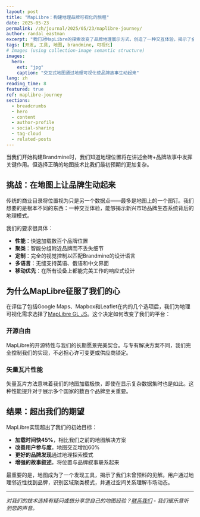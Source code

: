 ```yaml
---
layout: post
title: "MapLibre：构建地理品牌可视化的旅程"
date: 2025-05-23
permalink: /zh/journal/2025/05/23/maplibre-journey/
author: randal_eastman
excerpt: "我们对MapLibre的探索改变了品牌地理展示方式，创造了一种交互体验，揭示了金砖+市场中的模式和连接。"
tags: [开发, 工具, 地图, brandmine, 可视化]
# Images (using collection-image semantic structure)
images:
  hero:
    ext: "jpg"
    caption: "交互式地图通过地理可视化使品牌故事生动起来"
lang: zh
reading_time: 8
featured: true
ref: maplibre-journey
sections:
  - breadcrumbs
  - hero
  - content
  - author-profile
  - social-sharing
  - tag-cloud
  - related-posts
---
```


当我们开始构建Brandmine时，我们知道地理位置将在讲述金砖+品牌故事中发挥关键作用。但选择正确的地图技术比我们最初预期的更加复杂。

## 挑战：在地图上让品牌生动起来

传统的商业目录将位置视为只是另一个数据点——最多是地图上的一个图钉。我们想要的是根本不同的东西：一种交互体验，能够揭示新兴市场品牌生态系统背后的地理模式。

我们的要求很具体：
- **性能**：快速加载数百个品牌位置
- **聚类**：智能分组附近品牌而不丢失细节
- **定制**：完全的视觉控制以匹配Brandmine的设计语言
- **多语言**：无缝支持英语、俄语和中文界面
- **移动优先**：在所有设备上都能完美工作的响应式设计

## 为什么MapLibre征服了我们的心

在评估了包括Google Maps、Mapbox和Leaflet在内的几个选项后，我们为地理可视化需求选择了[MapLibre GL JS](https://maplibre.org/)。这个决定如何改变了我们的平台：

### 开源自由

MapLibre的开源特性与我们的长期愿景完美契合。与专有解决方案不同，我们完全控制我们的实现，不必担心许可变更或供应商锁定。

### 矢量瓦片性能

矢量瓦片方法意味着我们的地图加载极快，即使在显示复杂数据集时也是如此。这种性能提升对于展示多个国家的数百个品牌至关重要。

## 结果：超出我们的期望

MapLibre实现超出了我们的初始目标：

- **加载时间快45%**，相比我们之前的地图解决方案
- **改善用户参与度**，地图交互增加60%
- **更好的品牌发现**通过地理探索模式
- **增强的故事叙述**，将位置与品牌叙事联系起来

最重要的是，地图成为了一个发现工具，揭示了我们未曾预料的见解。用户通过地理邻近性找到品牌，识别区域聚类模式，并通过空间关系理解市场动态。

---

*对我们的技术选择有疑问或想分享您自己的地图经验？[联系我们](/zh/about/#contact) - 我们很乐意听到您的声音。*
